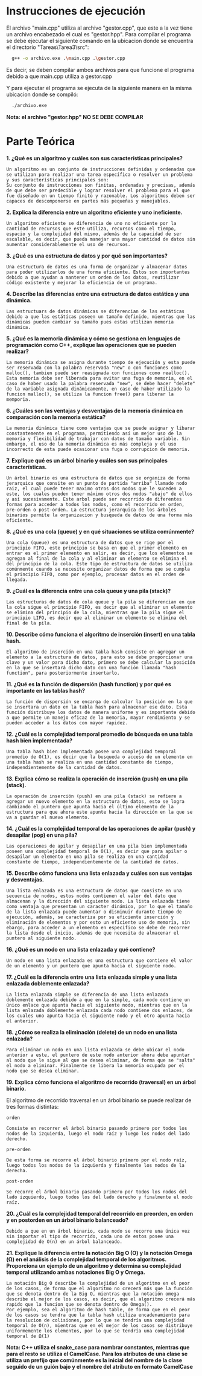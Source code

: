 # Instrucciones de ejecución
El archivo "main.cpp" utiliza al archivo "gestor.cpp", que este a la vez tiene un archivo encabezado el cual es "gestor.hpp". Para compilar el programa se debe ejecutar el siguiente comando en la ubicacion donde se encuentra el directorio "Tareas\Tarea3\src\": 

```bash
  g++ -o archivo.exe .\main.cpp .\gestor.cpp
```

Es decir, se deben compilar ambos archivos para que funcione el programa debido a que main.cpp utiliza a gestor.cpp

Y para ejecutar el programa se ejecuta de la siguiente manera en la misma ubicacion donde se compiló: 
```bash
  ./archivo.exe
```

**Nota: el archivo "gestor.hpp" NO SE DEBE COMPILAR**

# Parte Teórica

**1. ¿Qué es un algoritmo y cuáles son sus características principales?**

    Un algoritmo es un conjunto de instrucciones definidas y ordenadas que se utilizan para realizar una tarea específica o resolver un problema y sus características principales son:
    Su conjunto de instrucciones son finitas, ordenadas y precisas, además de que debe ser predecible y lograr resolver el problema para el que fue diseñado en un tiempo finito y razonable. Los algoritmos deben ser capaces de descomponerse en partes más pequeñas y manejables.

**2. Explica la diferencia entre un algoritmo eficiente y uno ineficiente.**

    Un algoritmo eficiente se diferencia de uno no eficiente por la cantidad de recursos que este utiliza, recursos como el tiempo, espacio y la complejidad del mismo, además de la capacidad de ser escalable, es decir, que pueda manejar una mayor cantidad de datos sin aumentar considerablemente el uso de recursos.

**3. ¿Qué es una estructura de datos y por qué son importantes?**

    Una estructura de datos es una forma de organizar y almacenar datos para poder utilizarlos de una forma eficiente. Estos son importantes debido a que ayudan a mantener un orden de los datos, reutilizar código existente y mejorar la eficiencia de un programa.

**4. Describe las diferencias entre una estructura de datos estática y una dinámica.**

    Las estructuars de datos dinámicas se diferencian de las estáticas debido a que las estátícas poseen un tamaño definido, mientras que las dinámicas pueden cambiar su tamaño pues estas utilizan memoria dinámica.

**5. ¿Qué es la memoria dinámica y cómo se gestiona en lenguajes de programación como C++, explique las operaciones que se pueden realizar?**

    La memoria dinámica se asigna durante tiempo de ejecución y esta puede ser reservada con la palabra reservada "new" o con funciones como malloc(), tambien puede ser reasignada con funciones como realloc(). Esta memoria debe ser liberada para evitar una fuga de memoria, en el caso de haber usado la palabra reservada "new", se debe hacer "delete" de la variable asignada dinámicamente, en caso de haber utilizado la funcion malloc(), se utiliza la funcion free() para liberar la memporia.

**6. ¿Cuáles son las ventajas y desventajas de la memoria dinámica en comparación con la memoria estática?**

    La memoria dinámica tiene como ventajas que se puede asignar y libarar constantemente en el programa, permitiendo así un mejor uso de la memoria y flexibilidad de trabajar con datos de tamaño variable. Sin embargo, el uso de la memoria dinámica es más compleja y el uso incorrecto de esta puede ocasionar una fuga o corrupcion de memoria.

**7. Explique qué es un árbol binario y cuáles son sus principales características.**

    Un árbol binario es una estructura de datos que se organiza de forma jerarquica que consite en un punto de partida "arriba" llamado nodo raiz, el cual puede tener maximo otros dos nodos que le suceden a este, los cuales pueden tener máximo otros dos nodos "abajo" de ellos y así sucesivamente. Este arbol puede ser recorrido de diferentes formas para acceder a todos los nodos, como el recorrido en orden, pre-orden o post-orden. La estructura jerarquica de los árboles binarios permite la organizacion y busqueda de datos de una forma más eficiente.

**8. ¿Qué es una cola (queue) y en qué situaciones se utiliza comúnmente?**

    Una cola (queue) es una estructura de datos que se rige por el principio FIFO, este principio se basa en que el primer elemento en entrar es el primer elemento en salir, es decir, que los elementos se agregan al final de la cola y al eliminar un elemento se elimina el del principio de la cola. Este tipo de estructura de datos se utiliza comúnmente cuando se necesite organizar datos de forma que se cumpla el principio FIFO, como por ejemplo, procesar datos en el orden de llegada. 

**9. ¿Cuál es la diferencia entre una cola queue y una pila (stack)?**

    Las estructuras de datos de cola queue y la pila se diferencian en que la cola sigue el principio FIFO, es decir que al eliminar un elemento se elimina del principio de la cola, mientras que la pila sigue el principio LIFO, es decir que al eliminar un elemento se elimina del final de la pila.

**10. Describe cómo funciona el algoritmo de inserción (insert) en una tabla hash.**

    El algoritmo de inserción en una tabla hash consiste en agregar un elemento a la estructura de datos, para esto se debe proporcionar una clave y un valor para dicho dato, primero se debe calcular la posición en la que se insertará dicho dato con una función llamada "hash function", para posteriormente insertarlo.

**11. ¿Qué es la función de dispersión (hash function) y por qué es importante en las tablas hash?**

    La función de dispersión se encarga de calcular la posición en la que se insertara un dato en la tabla hash para almacenar ese dato. Esta función distribuye los datos de manera uniforme y es importante debido a que permite un manejo eficaz de la memoria, mayor rendimiento y se pueden acceder a los datos con mayor rapidez.

**12. ¿Cuál es la complejidad temporal promedio de búsqueda en una tabla hash bien implementada?**

    Una tabla hash bien implementada posee una complejidad temporal promedio de O(1), es decir que la busqueda o acceso de un elemento en una tabla hash se realiza en una cantidad constante de tiempo, independientemente de la cantidad de datos.

**13. Explica cómo se realiza la operación de inserción (push) en una pila (stack).**

    La operación de inserción (push) en una pila (stack) se refiere a agregar un nuevo elemento en la estructura de datos, esto se logra cambiando el puntero que apunta hacia el último elemento de la estructura para que ahora este apunte hacia la dirección en la que se va a guardar el nuevo elemento. 

**14. ¿Cuál es la complejidad temporal de las operaciones de apilar (push) y desapilar (pop) en una pila?**

    Las operaciones de apilar y desapilar en una pila bien implementada poseen una complejidad temporal de O(1), es decir que para apilar o desapilar un elemento en una pila se realiza en una cantidad  constante de tiempo, independientemente de la cantidad de datos. 

**15. Describe cómo funciona una lista enlazada y cuáles son sus ventajas y desventajas.**

    Una lista enlazada es una estructura de datos que consiste en una secuencia de nodos, estos nodos contienen el valor del dato que almacenan y la dirección del siguiente nodo. La lista enlazada tiene como ventaja que presentan un caracter dinámico, por lo que el tamaño de la lista enlazada puede aumentar o disminuir durante tiempo de ejecución, además, se caracteriza por su eficiente inserción y eliminación de elementos y por esto un eficiente uso de memoria, sin ebargo, para acceder a un elemento en especifico se debe de recorrer la lista desde el inicio, además de que necesita de almacenar el puntero al siguiente nodo.

**16. ¿Qué es un nodo en una lista enlazada y qué contiene?**

    Un nodo en una lista enlazada es una estructura que contiene el valor de un elemento y un puntero que apunta hacia el siguiente nodo.

**17. ¿Cuál es la diferencia entre una lista enlazada simple y una lista enlazada doblemente enlazada?**

    La lista enlazada simple se diferencia de una lista enlazada doblemente enlazada debido a que en la simple, cada nodo contiene un único enlace que apunta hacia el siguiente nodo, mientras que en la lista enlazada doblemente enlazada cada nodo contiene dos enlaces, de los cuales uno apunta hacia el siguiente nodo y el otro apunta hacia el anterior.

**18. ¿Cómo se realiza la eliminación (delete) de un nodo en una lista enlazada?**

    Para eliminar un nodo en una lista enlazada se debe ubicar el nodo anterior a este, el puntero de este nodo anterior ahora debe apuntar al nodo que le sigue al que se desea eliminar, de forma que se "salta" el nodo a eliminar. Finalmente se libera la memoria ocupada por el nodo que se desea eliminar.

**19. Explica cómo funciona el algoritmo de recorrido (traversal) en un árbol binario.**

El algoritmo de recorrido traversal en un árbol binario se puede realizar de tres formas distintas:

`orden`

    Consiste en recorrer el árbol binario pasando primero por todos los nodos de la izquierda, luego el nodo raíz y luego los nodos del lado derecho.

`pre-orden`

    De esta forma se recorre el árbol binario primero por el nodo raíz, luego todos los nodos de la izquierda y finalmente los nodos de la derecha.

`post-orden`

    Se recorre el árbol binario pasando primero por todos los nodos del lado izquierdo, luego todos los del lado derecho y finalmente el nodo raíz.

**20. ¿Cuál es la complejidad temporal del recorrido en preorden, en orden y en postorden en un árbol binario balanceado?**

    Debido a que en un árbol binario, cada nodo se recorre una única vez sin importar el tipo de recorrido, cada uno de estos posee una complejidad de O(n) en un árbol balanceado. 

**21. Explique la diferencia entre la notación Big O (O) y la notación Omega (Ω) en el análisis de la complejidad temporal de los algoritmos. Proporciona un ejemplo de un algoritmo y determina su complejidad temporal utilizando ambas notaciones Big O y Omega.**

    La notación Big O describe la complejidad de un algoritmo en el peor de los casos, de forma que el algoritmo no crecerá más que la función que se denota dentro de la Big O, mientras que la notación omega describe el mejor de los casos, es decir, que el algoritmo crecerá más rapido que la funcion que se denota dentro de Omega().
    Por ejemplo, sea el algoritmo de hash table, de forma que en el peor de los casos se tendra que la tabla hash utiliza encadenamiento para la resolucion de colisiones, por lo que se tendría una complejidad temporal de O(n), mientras que en el mejor de los casos se distribuye uniformemente los elementos, por lo que se tendría una complejidad temporal de Ω(1)

**Nota: C++ utiliza el snake_case para nombrar constantes, mientras que para el resto se utiliza el CamelCase. Para los atributos de una clase se utiliza un prefijo que comúnmente es la inicial del nombre de la clase seguido de un guión bajo y el nombre del atributo en formato CamelCase**